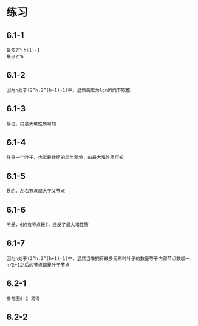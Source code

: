 练习
==
6.1-1
--
	最多2^(h+1)-1
	最少2^h
6.1-2
--
	因为n处于(2^h,2^(h+1)-1)中，显然高度为lgn的向下取整
6.1-3
--
	易证，由最大堆性质可知
6.1-4
--
	任意一个叶子，也就是数组的后半部分，由最大堆性质可知
6.1-5
--
	是的，左右节点都大于父节点
6.1-6
--
	不是，6的右节点是7，违反了最大堆性质
6.1-7
--
	因为n处于(2^h,2^(h+1)-1)中，显然当堆拥有最多元素时叶子的数量等于内部节点数加一，n/2+1之后的节点都是叶子节点
6.2-1
--
	参考图6-2 易得
6.2-2
--
	
